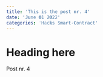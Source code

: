 ```yaml
---
title: 'This is the post nr. 4'
date: 'June 01 2022'
categories: 'Hacks Smart-Contract'
---
```


# Heading here

Post nr. 4